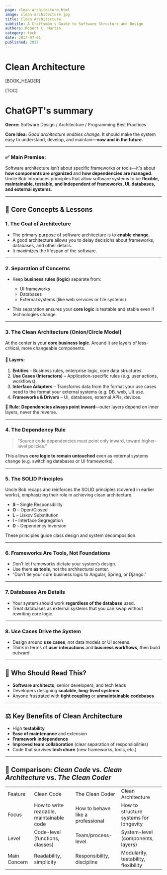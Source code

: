 ```yaml
---
page: clean-architecture.html
image: clean-architecture.jpg
title: Clean Architecture
subtitle: A Craftsman's Guide to Software Structure and Design
authors: Robert C. Martin
category: tech
date: 2017-07-01
published: 2017
---
```


# Clean Architecture


[BOOK_HEADER]

[TOC]

# ChatGPT's summary

**Genre:** Software Design / Architecture / Programming Best Practices

**Core Idea:** *Good architecture enables change.* It should make the system easy to understand, develop, and maintain—**now and in the future**.

---

### ✅ **Main Premise:**

Software architecture isn’t about specific frameworks or tools—it's about **how components are organized** and **how dependencies are managed**. Uncle Bob introduces principles that allow software systems to be **flexible, maintainable, testable, and independent of frameworks, UI, databases, and external systems**.

---

## 🧱 **Core Concepts & Lessons**

### 1. **The Goal of Architecture**

* The primary purpose of software architecture is to **enable change**.
* A good architecture allows you to delay decisions about frameworks, databases, and other details.
* It maximizes the lifespan of the software.

---

### 2. **Separation of Concerns**

* Keep **business rules (logic)** separate from:

  * UI frameworks
  * Databases
  * External systems (like web services or file systems)
* This separation ensures your **core logic** is testable and stable even if technologies change.

---

### 3. **The Clean Architecture (Onion/Circle Model)**

At the center is your **core business logic**. Around it are layers of less-critical, more changeable components.

#### 🧅 Layers:

1. **Entities** – Business rules, enterprise logic, core data structures.
2. **Use Cases (Interactors)** – Application-specific rules (e.g. user actions, workflows).
3. **Interface Adapters** – Transforms data from the format your use cases need to the format your external systems (e.g. DB, web, UI) use.
4. **Frameworks & Drivers** – UI, databases, external APIs, devices.

🧭 **Rule:** **Dependencies always point inward**—outer layers depend on inner layers, never the reverse.

---

### 4. **The Dependency Rule**

> “Source code dependencies must point only inward, toward higher-level policies.”

This allows **core logic to remain untouched** even as external systems change (e.g. switching databases or UI frameworks).

---

### 5. **The SOLID Principles**

Uncle Bob recaps and reinforces the SOLID principles (covered in earlier works), emphasizing their role in achieving clean architecture:

* **S** – Single Responsibility
* **O** – Open/Closed
* **L** – Liskov Substitution
* **I** – Interface Segregation
* **D** – Dependency Inversion

These principles guide class design and system decomposition.

---

### 6. **Frameworks Are Tools, Not Foundations**

* Don’t let frameworks dictate your system’s design.
* Use them **as tools**, not the architectural center.
* “Don’t tie your core business logic to Angular, Spring, or Django.”

---

### 7. **Databases Are Details**

* Your system should work **regardless of the database** used.
* Treat databases as external systems that you can swap without rewriting core logic.

---

### 8. **Use Cases Drive the System**

* Design around **use cases**, not data models or UI screens.
* Think in terms of **user interactions** and **business workflows**, then build outward.

---

## 🧾 Who Should Read This?

* **Software architects**, senior developers, and tech leads
* Developers designing **scalable, long-lived systems**
* Anyone frustrated with **tight coupling** or **unmaintainable codebases**

---

## ⚖️ Key Benefits of Clean Architecture

* High **testability**
* **Ease of maintenance** and extension
* **Framework independence**
* **Improved team collaboration** (clear separation of responsibilities)
* Code that survives **tech churn** (new frameworks, tools, etc.)

---

## 🔁 Comparison: *Clean Code* vs. *Clean Architecture* vs. *The Clean Coder*

<table class="w3-table-all w3-hoverable">
	<tr class="w3-green">
		<td>Feature</td>
		<td>Clean Code</td>
		<td>The Clean Coder</td>
		<td>Clean Architecture</td>
	</tr>
	<tr class="w3-hover-green">
		<td>Focus</td>
		<td>How to write readable, maintainable code</td>
		<td>How to behave like a professional</td>
		<td>How to structure systems for longevity</td>
	</tr>
	<tr class="w3-hover-green">
		<td>Level</td>
		<td>Code-level (functions, classes)</td>
		<td>Team/process-level</td>
		<td>System-level (components, layers)</td>
	</tr>
	<tr class="w3-hover-green">
		<td>Main Concern</td>
		<td>Readability, simplicity</td>
		<td>Responsibility, discipline</td>
		<td>Modularity, testability, flexibility</td>
	</tr>
</table>


